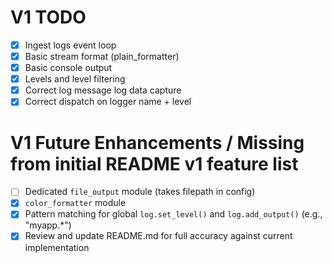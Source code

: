 # V1 TODO

- [x] Ingest logs event loop
- [x] Basic stream format (plain_formatter)
- [x] Basic console output
- [x] Levels and level filtering
- [x] Correct log message log data capture
- [x] Correct dispatch on logger name + level

# V1 Future Enhancements / Missing from initial README v1 feature list

- [ ] Dedicated `file_output` module (takes filepath in config)
- [x] `color_formatter` module
- [x] Pattern matching for global `log.set_level()` and `log.add_output()`
      (e.g., "myapp.\*")
- [x] Review and update README.md for full accuracy against current
      implementation
